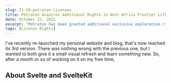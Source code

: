 ```yaml
---
slug: 21-10-petraton-licenses
title: Petraton Acquires Additional Rights in West Africa Frontier Lithium Belt
date: October 22, 2021
excerpt: "Petraton has been granted additional exclusive exploration rights to 160 sq. km within the Western Nigeria Schist Belt"
tags: [License Rights]
---
```


I've recently re-launched my personal website and blog, that's now reached its 3rd version. There was nothing wrong with the previous one, but I wanted to both give it a small visual refresh and learn something new. So, after a month or so of working on it on my free time, 

## About Svelte and SvelteKit
